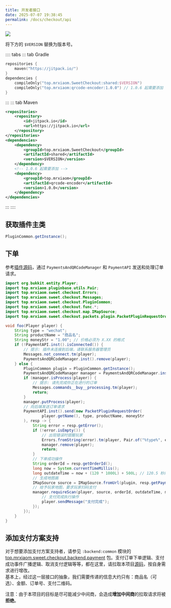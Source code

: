```yaml
---
title: 开发者接口
date: 2025-07-07 19:38:45
permalink: /docs/checkout/api
---
```


[![](https://jitpack.io/v/top.mrxiaom/SweetCheckout.svg)](https://jitpack.io/#top.mrxiaom/SweetCheckout)

将下方的 `$VERSION` 替换为版本号。

:::: tabs
::: tab Gradle
```kotlin
repositories {
    maven("https://jitpack.io/")
}
dependencies {
    compileOnly("top.mrxiaom.SweetCheckout:shared:$VERSION")
    compileOnly("top.mrxiaom:qrcode-encoder:1.0.0") // 1.0.6 起需要添加
}
```
:::
::: tab Maven
```xml
<repositories>
    <repository>
        <id>jitpack.io</id>
        <url>https://jitpack.io</url>
    </repository>
</repositories>
<dependencies>
    <dependency>
        <groupId>top.mrxiaom.SweetCheckout</groupId>
        <artifactId>shared</artifactId>
        <version>$VERSION</version>
    </dependency>
    <!-- 1.0.6 起需要添加 -->
    <dependency>
        <groupId>top.mrxiaom</groupId>
        <artifactId>qrcode-encoder</artifactId>
        <version>1.0.0</version>
    </dependency>
</dependencies>
```
:::
::::

## 获取插件主类

```java
PluginCommon.getInstance();
```

## 下单

参考[插件源码](https://github.com/MrXiaoM/SweetCheckout/blob/main/plugin/bukkit/shared/src/main/java/top/mrxiaom/sweet/checkout/commands/CommandMain.java)，通过 `PaymentsAndQRCodeManager` 和 `PaymentAPI` 发送和处理订单请求。

```java
import org.bukkit.entity.Player;
import top.mrxiaom.pluginbase.utils.Pair;
import top.mrxiaom.sweet.checkout.Errors;
import top.mrxiaom.sweet.checkout.Messages;
import top.mrxiaom.sweet.checkout.PluginCommon;
import top.mrxiaom.sweet.checkout.func.*;
import top.mrxiaom.sweet.checkout.map.IMapSource;
import top.mrxiaom.sweet.checkout.packets.plugin.PacketPluginRequestOrder;

void foo(Player player) {
    String type = "wechat";
    String productName = "商品名";
    String moneyStr = "1.00"; // 价格必须为 X.XX 的格式
    if (!PaymentAPI.inst().isConnected()) {
        // 提示: 插件未连接到后端，请联系服务器管理员
        Messages.not_connect.tm(player);
        PaymentsAndQRCodeManager.inst().remove(player);
    } else {
        PluginCommon plugin = PluginCommon.getInstance();
        PaymentsAndQRCodeManager manager = PaymentsAndQRCodeManager.inst();
        if (manager.isProcess(player)) {
            // 提示: 请先完成你正在进行的订单
            Messages.commands__buy__processing.tm(player);
            return;
        }
        manager.putProcess(player);
        // 向后端发送订单请求
        PaymentAPI.inst().send(new PacketPluginRequestOrder(
                player.getName(), type, productName, moneyStr
        ), resp -> {
            String error = resp.getError();
            if (!error.isEmpty()) {
                // 出现错误时提醒玩家
                Errors.fromString(error).tm(player, Pair.of("%type%", error));
                manager.remove(player);
                return;
            }
            // 下单成功操作
            String orderId = resp.getOrderId();
            long now = System.currentTimeMillis();
            long outdateTime = now + (120 * 1000L) + 500L; // 120.5 秒内到期
            // 生成地图画
            IMapSource source = IMapSource.fromUrl(plugin, resp.getPaymentUrl());
            // 给予玩家地图，要求玩家扫码支付
            manager.requireScan(player, source, orderId, outdateTime, money -> {
                // 支付完成执行操作
                player.sendMessage("支付完成");
            });
        });
    }
}
```

## 添加支付方案支持

对于想要添加支付方案支持者，请参见 `:backend:common` 模块的 [top.mrxiaom.sweet.checkout.backend.payment](https://github.com/MrXiaoM/SweetCheckout/tree/main/backend/common/src/main/java/top/mrxiaom/sweet/checkout/backend/payment) 包。支付订单下单逻辑、支付成功事件广播逻辑、取消支付逻辑等等，都在这里，请拉取本项目[源码](https://github.com/MrXiaoM/SweetCheckout)，按自身需求进行增改。  
基本上，经过这一层接口的抽象，我们需要传递的信息大约只有：商品名（可选）、金额、订单号、支付二维码。

注意：由于本项目的目标是尽可能减少中间商，会造成**增加中间商**的拉取请求将被**拒绝**。
